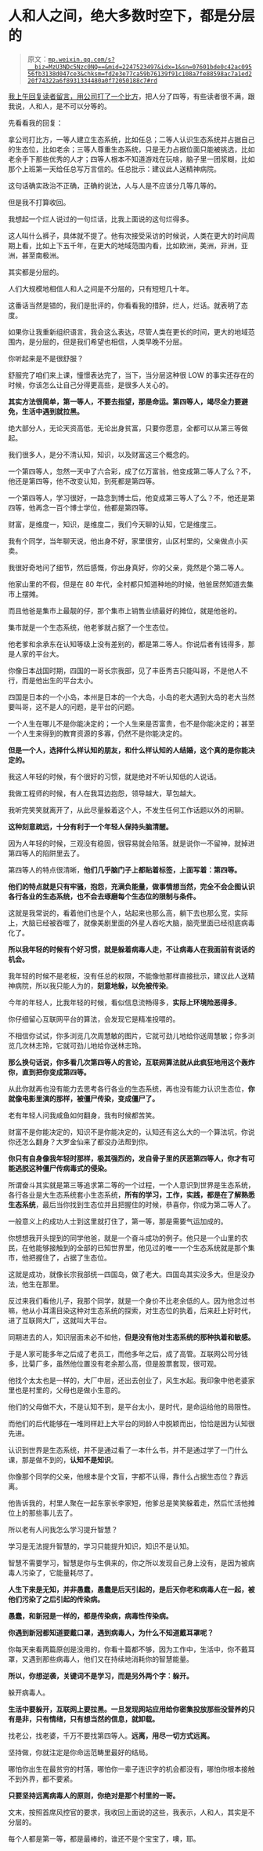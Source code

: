 # 人和人之间，绝大多数时空下，都是分层的

> 原文：[`mp.weixin.qq.com/s?__biz=MzU3NDc5Nzc0NQ==&mid=2247523497&idx=1&sn=07601bde0c42ac09556fb3138d047ce3&chksm=fd2e3e77ca59b76139f91c108a7fe88598ac7a1ed220f74322a6f8931334480a0f72050188c7#rd`](http://mp.weixin.qq.com/s?__biz=MzU3NDc5Nzc0NQ==&mid=2247523497&idx=1&sn=07601bde0c42ac09556fb3138d047ce3&chksm=fd2e3e77ca59b76139f91c108a7fe88598ac7a1ed220f74322a6f8931334480a0f72050188c7#rd)

[我上午回复读者留言，用公司打了一个比方](http://mp.weixin.qq.com/s?__biz=MzU0MjYwNDU2Mw==&mid=2247510545&idx=2&sn=9cb1c4026db9c7e7517fdc433e36e782&chksm=fb1ac66dcc6d4f7bd9d104aeaa5637498d108bfa3fb04484f642db22c4c6b07c39fd89aef152&scene=21#wechat_redirect)，把人分了四等，有些读者很不满，跟我说，人和人，是不可以分等的。

先看看我的回复：

拿公司打比方，一等人建立生态系统，比如任总；二等人认识生态系统并占据自己的生态位，比如老余；三等人尊重生态系统，只是无力占据位面只能被挑选，比如老余手下那些优秀的人才；四等人根本不知道游戏在玩啥，脑子里一团浆糊，比如那个上班第一天给任总写万言信的。任总批示：建议此人送精神病院。

这句话确实政治不正确，正确的说法，人与人是不应该分几等几等的。

但是我不打算收回。

我想起一个烂人说过的一句烂话，比我上面说的这句烂得多。

这人叫什么裤子，具体就不提了。他有次接受采访的时候说，人类在更大的时间周期上看，比如上下五千年，在更大的地域范围内看，比如欧洲，美洲，非洲，亚洲，甚至南极洲。

其实都是分层的。

人们大规模地相信人和人之间是不分层的，只有短短几十年。

这番话当然是错的，我们是批评的，你看看我的措辞，烂人，烂话。就表明了态度。

如果你让我重新组织语言，我会这么表达，尽管人类在更长的时间，更大的地域范围内，是分层的，但是我们希望也相信，人类早晚不分层。

你听起来是不是很舒服？

舒服完了咱们来上课，憧憬表达完了，当下，当分层这种很 LOW 的事实还存在的时候，你该怎么让自己分得更高些，是很多人关心的。

**其实方法很简单，第一等人，不要去指望，那是命运。第四等人，竭尽全力要避免，生活中遇到就拉黑。** 

绝大部分人，无论天资高低，无论出身贫富，只要你愿意，全都可以从第三等做起。

我们很多人，是分不清认知，知识，以及财富这三个概念的。

一个第四等人，忽然一天中了六合彩，成了亿万富翁，他变成第二等人了么？不，他还是第四等，他不改变认知，到死都是第四等。

一个第四等人，学习很好，一路念到博士后，他变成第三等人了么？不，他还是第四等，他再念一百个博士学位，他都是第四等。

财富，是维度一，知识，是维度二，我们今天聊的认知，它是维度三。

我有个同学，当年聊天说，他出身不好，家里很穷，山区村里的，父亲做点小买卖。

我很好奇地问了细节，然后感慨，你出身真好，你的父亲，竟然是个第二等人。

他家山里的不假，但是在 80 年代，全村都只知道种地的时候，他爸居然知道去集市上摆摊。

而且他爸是集市上最靓的仔，那个集市上销售业绩最好的摊位，就是他爸的。

集市就是一个生态系统，他老爹就占据了一个生态位。

他老爹和余承东在认知等级上没有差别的，都是第二等人。你说后者有钱得多，那是人家的平台大。

你像日本战国时期，四国的一哥长宗我部，见了丰臣秀吉只能叫哥，不是他人不行，而是他出生的平台太小。

四国是日本的一个小岛，本州是日本的一个大岛，小岛的老大遇到大岛的老大当然要叫哥，这不是人的问题，是平台的问题。

一个人生在哪儿不是你能决定的；一个人生来是否富贵，也不是你能决定的；甚至一个人生来得到的教育资源的多寡，仍然不是你能决定的。

**但是一个人，选择什么样认知的朋友，和什么样认知的人结婚，这个真的是你能决定的。**

我这人年轻的时候，有个很好的习惯，就是绝对不听认知低的人说话。

我做工程师的时候，有人在我耳边抱怨，领导越大，草包越大。

我听完笑笑就离开了，从此尽量躲着这个人，不发生任何工作话题以外的闲聊。

**这种刻意疏远，十分有利于一个年轻人保持头脑清醒。**

因为人年轻的时候，三观没有稳固，很容易就会陷落。就是说你一不留神，就掉进第四等人的陷阱里去了。

第四等人的特点很清晰，**他们几乎脑门子上都贴着标签，上面写着：第四等。**

**他们的特点就是只有牢骚，抱怨，充满负能量，做事情想当然，完全不会企图认识各行各业的生态系统，也不会去琢磨每个生态位的限制与条件。**

这就是我常说的，看着他们也是个人，站起来也那么高，躺下去也那么宽，实际上，大脑已经被吞噬了，就像美剧里面的外星人吞吃大脑，脑壳里面已经彻底病毒化了。

**所以我年轻的时候有个好习惯，就是躲着病毒人走，不让病毒人在我面前有说话的机会。** 

我年轻的时候不是老板，没有任总的权限，不能像他那样直接批示，建议此人送精神病院，所以我只能人为的，**刻意地躲，以免被传染**。

今年的年轻人，比我年轻的时候，看似信息流畅得多，**实际上环境险恶得多**。

你仔细留心互联网平台的算法，会发现它是精准投喂的。

不相信你试试，你多浏览几次周慧敏的图片，它就可劲儿地给你送周慧敏；你多浏览几次林志玲，它就可劲儿地给你送林志玲。

**那么换句话说，你多看几次第四等人的言论，互联网算法就从此疯狂地用这个轰炸你，直到把你变成第四等。** 

从此你就再也没有能力去思考各行各业的生态系统，再也没有能力认识生态位，**你就像电影里演的那样，被僵尸传染，变成僵尸了。**

老有年轻人问我咸鱼如何翻身，我有时候都苦笑。

财富不是你能决定的，知识不是你能决定的，认知还有这么大的一个算法坑，你说你还怎么翻身？大罗金仙来了都没办法帮到你。

**你只有自身像我年轻时那样，极其强烈的，发自骨子里的厌恶第四等人，你才有可能逃脱这种僵尸传病毒式的侵染。**

所谓奋斗其实就是第三等追求第二等的一个过程，一个人意识到世界是生态系统，各行各业是大生态系统套小生态系统，**所有的学习，工作，实践，都是在了解熟悉生态系统**，最后当你找到生态位并且把握住的时候，恭喜你，你成为第二等人了。

一般意义上的成功人士到这里就打住了，第一等，那是需要气运加成的。

你想想我开头提到的同学他爸，就是一个奋斗成功的例子。他只是一个山里的农民，在他能够接触到的全部的已知世界里，他见过的唯一一个生态系统就是那个集市，他把握住了，占据了生态位。

这就是成功，就像长宗我部统一四国岛，做了老大。四国岛其实没多大。但是没办法，他生在那里。

反过来我们看他儿子，我那个同学，就是一个身价不比老余低的人。因为他念过书嘛，他从小耳濡目染这种对生态系统的探索，对生态位的执着，后来赶上好时代，进了互联网大厂，这就叫大平台。

同期进去的人，知识层面未必不如他，**但是没有他对生态系统的那种执着和敏感。**

于是人家可能多年之后成了老员工，而他多年之后，成了高管。互联网公司分钱多，比菊厂多，虽然他位置没有老余那么高，但是股票套现，很可观。

他找个太太也是一样的，大厂中层，还出去创业了，风生水起。我印象中他老婆家里也是村里的，父母也是做小生意的。

他们的父母做不大，不是认知不到，是平台太小，是时代，是命运给他的局限性。

而他们的后代能够在一堆同样赶上大平台的同龄人中脱颖而出，恰恰是因为认知很先进。

认识到世界是生态系统，并不是通过看了一本什么书，并不是通过学了一门什么课，那是做不到的，**认知不是知识**。

你像那个同学的父亲，他根本是个文盲，字都不认得，靠什么占据生态位？靠远离。

他告诉我的，村里人聚在一起东家长李家短，他爹总是笑笑躲着走，然后忙活他摊位上的那些事儿去了。

所以老有人问我怎么学习提升智慧？

学习是无法提升智慧的，学习只能提升知识，知识不是认知。

智慧不需要学习，智慧是你与生俱来的，你之所以发现自己身上没有，是因为被病毒人污染了，它能量耗尽了。

**人生下来是无知，并非愚蠢，愚蠢是后天引起的，是后天你老和病毒人在一起，被他们污染了之后引起的传染病。**

**愚蠢，和新冠是一样的，都是传染病，病毒性传染病。** 

**你遇到新冠都知道要戴口罩，遇到病毒人，为什么不知道戴耳罩呢？**

你每天来看两篇原创是没用的，你看十篇都不够，因为工作中，生活中，你不戴耳罩，又遇到那些病毒人，他们又在持续地消耗你的智慧能量。

**所以，你想逆袭，关键词不是学习，而是另外两个字：躲开。** 

躲开病毒人。

**生活中要躲开，互联网上要拉黑。一旦发现网站应用给你密集投放那些没营养的只有是非，只有情绪，只有想当然的信息，就卸载。**

找老公，找老婆，千万不要找第四等人。**远离，用尽一切方式远离。**

坚持做，你就注定是你命运范畴里最好的结局。

哪怕你出生在最贫穷的村落，哪怕你一辈子连识字的机会都没有，哪怕你根本接触不到外界，都不要紧。

**只要坚持远离病毒人的原则，你绝对是那个村里的一哥。**

文末，按照首席风控官的要求，我收回上面说的这些，我表示，人和人，其实是不分层的。

每个人都是第一等，都是最棒的，谁还不是个宝宝了，噢，耶。